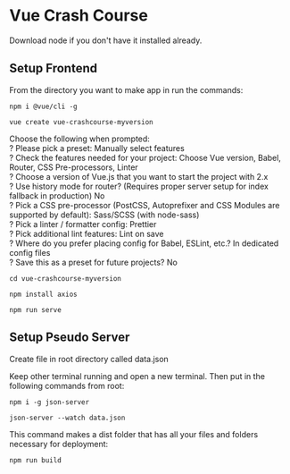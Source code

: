 # Vue Crash Course 
Download node if you don't have it installed already.

## Setup Frontend 
From the directory you want to make app in run the commands:
``` 
npm i @vue/cli -g 
```
``` 
vue create vue-crashcourse-myversion 
```



Choose the following when prompted:  
? Please pick a preset: Manually select features  
? Check the features needed for your project: Choose Vue version, Babel, Router, CSS Pre-processors, Linter  
? Choose a version of Vue.js that you want to start the project with 2.x  
? Use history mode for router? (Requires proper server setup for index fallback in production) No  
? Pick a CSS pre-processor (PostCSS, Autoprefixer and CSS Modules are supported by default): Sass/SCSS (with node-sass)  
? Pick a linter / formatter config: Prettier  
? Pick additional lint features: Lint on save  
? Where do you prefer placing config for Babel, ESLint, etc.? In dedicated config files  
? Save this as a preset for future projects? No  
```
cd vue-crashcourse-myversion
```
```
npm install axios
```
```
npm run serve
```

## Setup Pseudo Server
Create file in root directory called data.json

Keep other terminal running and open a new terminal. Then put in the following commands from root:
```
npm i -g json-server
```
```
json-server --watch data.json
```








This command makes a dist folder that has all your files and folders necessary for deployment:
```
npm run build
```